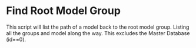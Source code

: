 # Find Root Model Group
This script will list the path of a model back to the root model group. Listing all the groups and model along the way. This excludes the Master Database (id==0).